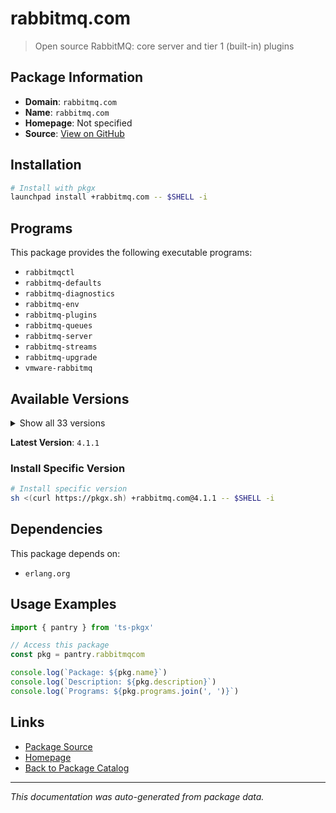# rabbitmq.com

> Open source RabbitMQ: core server and tier 1 (built-in) plugins

## Package Information

- **Domain**: `rabbitmq.com`
- **Name**: `rabbitmq.com`
- **Homepage**: Not specified
- **Source**: [View on GitHub](https://github.com/pkgxdev/pantry/tree/main/projects/rabbitmq.com/package.yml)

## Installation

```bash
# Install with pkgx
launchpad install +rabbitmq.com -- $SHELL -i
```

## Programs

This package provides the following executable programs:

- `rabbitmqctl`
- `rabbitmq-defaults`
- `rabbitmq-diagnostics`
- `rabbitmq-env`
- `rabbitmq-plugins`
- `rabbitmq-queues`
- `rabbitmq-server`
- `rabbitmq-streams`
- `rabbitmq-upgrade`
- `vmware-rabbitmq`

## Available Versions

<details>
<summary>Show all 33 versions</summary>

- `4.1.1`, `4.1.0`, `4.0.9`, `4.0.8`, `4.0.7`
- `4.0.6`, `4.0.5`, `4.0.4`, `4.0.3`, `4.0.2`
- `4.0.1`, `4.0.0`, `3.13.7`, `3.13.6`, `3.13.5`
- `3.13.4`, `3.13.3`, `3.13.2`, `3.13.1`, `3.13.0`
- `3.12.14`, `3.12.13`, `3.12.12`, `3.12.11`, `3.12.10`
- `3.12.9`, `3.12.8`, `3.12.7`, `3.12.6`, `3.11.28`
- `3.11.26`, `3.11.25`, `3.11.24`

</details>

**Latest Version**: `4.1.1`

### Install Specific Version

```bash
# Install specific version
sh <(curl https://pkgx.sh) +rabbitmq.com@4.1.1 -- $SHELL -i
```

## Dependencies

This package depends on:

- `erlang.org`

## Usage Examples

```typescript
import { pantry } from 'ts-pkgx'

// Access this package
const pkg = pantry.rabbitmqcom

console.log(`Package: ${pkg.name}`)
console.log(`Description: ${pkg.description}`)
console.log(`Programs: ${pkg.programs.join(', ')}`)
```

## Links

- [Package Source](https://github.com/pkgxdev/pantry/tree/main/projects/rabbitmq.com/package.yml)
- [Homepage](#)
- [Back to Package Catalog](../package-catalog.md)

---

*This documentation was auto-generated from package data.*

